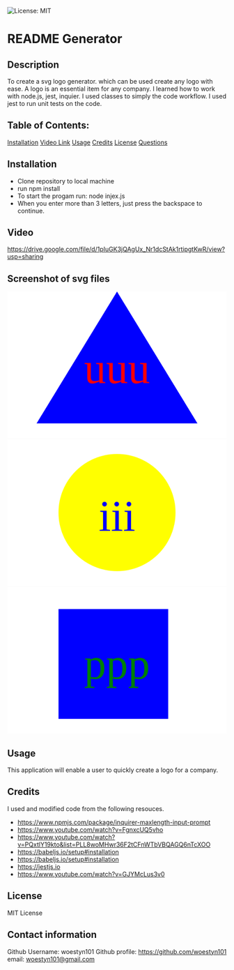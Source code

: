 ![License: MIT](https://img.shields.io/badge/License-MIT-yellow.svg)

# README Generator

## Description

To create a svg logo generator.
which can be used create any logo with ease.
A logo is an essential item for any company.
I learned how to work with node.js, jest, inquier.
I used classes to simply the code workflow.
I used jest to run unit tests on the code.

## Table of Contents:

[Installation](#Installation)
[Video Link](#video)
[Usage](#usage)
[Credits](#credits)
[License](#license)
[Questions](#questions)

## Installation

- Clone repository to local machine
- run npm install
- To start the progam run: node injex.js
- When you enter more than 3 letters, just press the backspace to continue.

## Video

https://drive.google.com/file/d/1pIuGK3jQAgUx_Nr1dcStAk1rtipgtKwR/view?usp=sharing

## Screenshot of svg files

![Website Screenshot](./examples/logo1.svg)
![Website Screenshot](./examples/logo2.svg)
![Website Screenshot](./examples/logo3.svg)

## Usage

This application will enable a user to quickly create a logo for a company.

## Credits

I used and modified code from the following resouces.

- https://www.npmjs.com/package/inquirer-maxlength-input-prompt
- https://www.youtube.com/watch?v=FgnxcUQ5vho
- https://www.youtube.com/watch?v=PQxtlY19kto&list=PLL8woMHwr36F2tCFnWTbVBQAGQ6nTcXOO
- https://babeljs.io/setup#installation
- https://babeljs.io/setup#installation
- https://jestjs.io
- https://www.youtube.com/watch?v=GJYMcLus3v0

## License

MIT License

## Contact information

Github Username: woestyn101
Github profile: https://github.com/woestyn101
email: woestyn101@gmail.com
